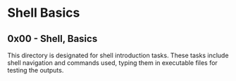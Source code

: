 # Shell Basics
## 0x00 - Shell, Basics
This directory is designated for shell introduction tasks.
These tasks include shell navigation and commands used, typing them in executable files for testing the outputs.

